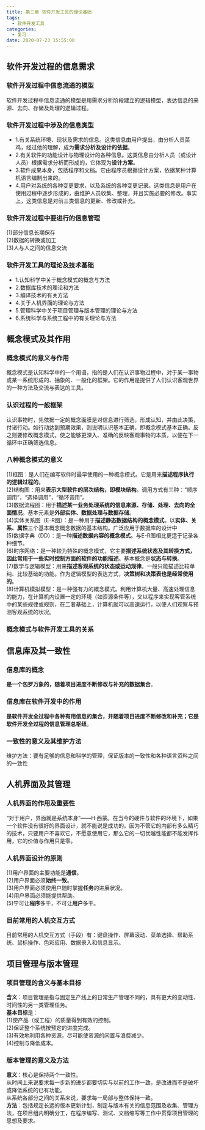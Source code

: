 ```yaml
---
title: 第三章 软件开发工具的理论基础
tags:
  - 软件开发工具
categories:
  - 复习
date: 2020-07-23 15:55:00
---
```

## 软件开发过程的信息需求
### 软件开发过程中信息流通的模型
软件开发过程中信息流通的模型是用需求分析阶段建立的逻辑模型，表达信息的来源、去向、存储及处理的逻辑过程。
### 软件开发过程中涉及的信息类型
- 1.有关系统环境、现状及需求的信息。这类信息由用户提出，由分析人员菜鸡，经过他的理解，成为**需求分析及设计的依据**。
- 2.有关软件的功能设计与物理设计的各种信息。这类信息由分析人员（或设计人员）根据需求分析而形成的，它体现为**设计方案**。
- 3.软件成果本身，包括程序和文档。它由程序员根据设计方案，依据某种计算机语言编制出来的。
- 4.用户对系统的各种变更要求，以及系统的各种变更记录。这类信息是用户在使用过程中逐步形成的，由维护人员收集、整理，并且实施必要的修改。事实上，这类信息是对前三类信息的更新、修改或补充。
### 软件开发过程中要进行的信息管理
(1)部分信息长期保存  
(2)数据的转换或加工  
(3)人与人之间的信息交流
### 软件开发工具的理论及技术基础
- 1.认知科学中关于概念模式的概念与方法
- 2.数据库技术的理论和方法
- 3.编译技术的有关方法
- 4.关于人机界面的理论与方法
- 5.管理科学中关于项目管理与版本管理的理论与方法
- 6.系统科学与系统工程中的有关理论与方法

## 概念模式及其作用
### 概念模式的意义与作用
概念模式是认知科学中的一个用语，指的是人们在认识事物过程中，对于某一事物或某一系统形成的、抽象的、一般化的框架。它的作用是提供了人们认识客观世界的一种方法及交流与表达的工具。
### 认识过程的一般框架
认识事物时，先依据一定的概念面膜是对信息进行筛选，形成认知，并由此决策，付诸行动。如行动达到预期效果，则说明认识基本正确，即概念模式基本正确。反之则要修改概念模式，使之能够更深入、准确的反映客观事物的本质，以便在下一循环中正确筛选信息。
### 八种概念模式的意义
(1)框图：是人们在编写软件时最早使用的一种概念模式。它是用来**描述程序执行的逻辑过程的**。  
(2)结构图：用来**表示大型软件的层次结构，即模块结构**。调用方式有三种：“顺序调用”，“选择调用”，“循环调用”。  
(3)数据流程图：用于**描述某一业务处理系统的信息来源、存储、处理、去向的全面情况**。基本元素是**外部实体、数据处理与数据存储**。  
(4)实体关系图（E-R图）：是一种用于**描述静态数据结构的概念模式**。以**实体、关系、属性**三个基本概念概念数据的基本结构。广泛应用于数据库的设计中  
(5)数据字典（DD）：是一种**描述数据内容的概念模式**。与E-R图相比更适于记录各种细节。  
(6)时序网络：是一种较为特殊的概念模式，它主要**描述系统状态及其转换方式，因此常用于一些实时控制方面的软件的功能描述**。基本概念是**状态与转换**。  
(7)数学与逻辑模型：用来**描述客观系统的状态或运动规律**。一般只能描述比较单纯、比较基础的功能。作为逻辑模型的表达方式，**决策树和决策表也是经常使用的**。  
(8)计算机模拟模型：是一种强有力的概念模式。利用计算机大量、高速处理信息的能力，在计算机内设置一定的环境（如资源条件等），又以程序来实现客管系统中的某些规律或规则，在二者基础上，计算机就可以高速运行，以便人们观察与预测客观系统的状况。
### 概念模式与软件开发工具的关系

## 信息库及其一致性
### 信息库的概念
**是一个包罗万象的，随着项目进度不断修改与补充的数据集合**。
### 信息库在软件开发中的作用
**是软件开发全过程中各种有用信息的集合，并随着项目进度不断修改和补充；它是软件开发全过程的信息管理总枢纽**。
### 一致性的意义及其维护方法
维护方法：要有足够的信息和科学的管理，保证版本的一致性和各种语言资料之间的一致性
## 人机界面及其管理
### 人机界面的作用及重要性
“对于用户，界面就是系统本身”——H·西蒙。在当今的硬件与软件的环境下，如果一个软件没有很好的界面设计，就不能说是成功的。因为不管它的内部有多么精巧的技术，只要用户不喜欢它，不愿意使用它，那么它的一切优越性能都不能发挥作用，它的价值与作用只是零。
### 人机界面设计的原则
(1)用户界面的主要功能是**通信**。  
(2)用户界面必须**始终一致**。  
(3)用户界面必须使用户随时掌握**任务**的进展状况。  
(4)用户界面必须能提供帮助。  
(5)宁可让**程序**多干，不可让**用户**多干。
### 目前常用的人机交互方式
目前常用的人机交互方式（手段）有：键盘操作、屏幕滚动、菜单选择、帮助系统、鼠标操作、色彩应用、数据录入和信息显示。

## 项目管理与版本管理
### 项目管理的含义与基本目标
**含义**：项目管理是指与固定生产线上的日常生产管理不同的，具有更大的变动性、时间性的另一类管理任务。  
**基本目标**是：  
(1)使产品（或工程）的质量得到有效的控制。  
(2)保证整个系统按预定的进度完成。  
(3)有效地利用各种资源，尽可能使资源的闲置与浪费减少。  
(4)控制与降低成本。
### 版本管理的意义及方法
**意义**：核心是保持两个一致性。  
从时间上来说要求每一步新的进步都要切实与以前的工作一致，是改进而不是破坏或降低系统的已有功能。  
从系统各部分之间的关系来说，要求每一局部与整体保持一致。  
**方法**：包括规定长远的版本更新计划，制定与版本有关的信息范围及收集、管理方法，在项目组内明确分工，在程序编写、测试、文档缩写等工作中贯穿项目管理的思想及要求。
